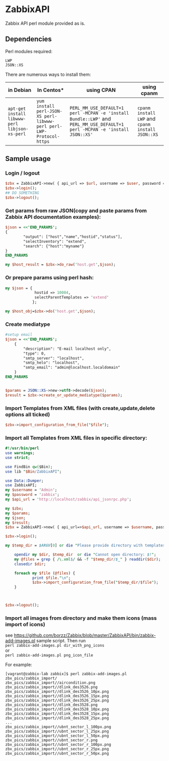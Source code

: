 # ZabbixAPI
Zabbix API perl module provided as is.

## Dependencies  
Perl modules required:  
```
LWP
JSON::XS
```
There are numerous ways to install them:  

| in Debian  | In Centos* | using CPAN | using cpanm|  
|------------|-----------|------------|------------|  
|  `apt-get install libwww-perl libjson-xs-perl` | `yum install perl-JSON-XS perl-libwww-perl perl-LWP-Protocol-https` | `PERL_MM_USE_DEFAULT=1 perl -MCPAN -e 'install Bundle::LWP'` and  `PERL_MM_USE_DEFAULT=1 perl -MCPAN -e 'install JSON::XS'` | `cpanm install LWP` and `cpanm install JSON::XS`|  

## Sample usage  
### Login / logout
```perl
$zbx = ZabbixAPI->new( { api_url => $url, username => $user, password => $password } );
$zbx->login();
## DO SOMETHING
$zbx->logout();
```

### Get params from raw JSON(copy and paste params from Zabbix API documentation examples):  
```perl
$json = <<'END_PARAMS';
{
        "output": ["host","name","hostid","status"],
        "selectInventory": "extend",
        "search": {"host":"myname"}
}
END_PARAMS

my $host_result = $zbx->do_raw('host.get',$json);
```
### Or prepare params using perl hash:  
```perl
my $json = {
             hostid => 10084,
             selectParentTemplates => 'extend'
            };

my $host_obj=$zbx->do('host.get',$json);
```
### Create mediatype
```perl
#setup email
$json = <<'END_PARAMS';
    {
        "description": "E-mail localhost only",
        "type": 0,
        "smtp_server": "localhost",
        "smtp_helo": "localhost",
        "smtp_email": "admin@localhost.localdomain"
    }
END_PARAMS


$params = JSON::XS->new->utf8->decode($json);
$result = $zbx->create_or_update_mediatype($params);
```


### Import Templates from XML files (with create,update,delete options all ticked)  
```perl
$zbx->import_configuration_from_file("$file");
```
### Import all Templates from XML files in specific directory:  
```perl
#!/usr/bin/perl
use warnings;
use strict;

use FindBin qw($Bin);
use lib "$Bin/ZabbixAPI";

use Data::Dumper;
use ZabbixAPI;
my $username = 'Admin';
my $password = 'zabbix';
my $api_url = 'http://localhost/zabbix/api_jsonrpc.php';

my $zbx;
my $params;
my $json;
my $result;
$zbx = ZabbixAPI->new( { api_url=>$api_url, username => $username, password => $password } );

$zbx->login();

my $temp_dir = $ARGV[0] or die "Please provide directory with templates as first ARG\n"; 

    opendir my $dir, $temp_dir  or die "Cannot open directory: $!";
    my @files = grep { /\.xml$/ && -f "$temp_dir/$_" } readdir($dir);
    closedir $dir;

    foreach my $file (@files) {
            print $file."\n";
            $zbx->import_configuration_from_file("$temp_dir/$file");
    }



$zbx->logout();
```


### Import all images from directory and make them icons (mass import of icons)  
see https://github.com/borzz/Zabbix/blob/master/ZabbixAPI/bin/zabbix-add-images.pl sample script. Then run  
`perl zabbix-add-images.pl dir_with_png_icons`  
or  
`perl zabbix-add-images.pl png_icon_file`  

For example:  
```
[vagrant@zabbix-lab zabbix]$ perl zabbix-add-images.pl zbx_pics/zabbix_import/
zbx_pics/zabbix_import//aircondition.png
zbx_pics/zabbix_import//dlink_des3526.png
zbx_pics/zabbix_import//dlink_des3526_10px.png
zbx_pics/zabbix_import//dlink_des3526_15px.png
zbx_pics/zabbix_import//dlink_des3526_25px.png
zbx_pics/zabbix_import//dlink_des3528.png
zbx_pics/zabbix_import//dlink_des3528_10px.png
zbx_pics/zabbix_import//dlink_des3528_15px.png
zbx_pics/zabbix_import//dlink_des3528_25px.png
...
zbx_pics/zabbix_import//ubnt_sector_l_100px.png
zbx_pics/zabbix_import//ubnt_sector_l_25px.png
zbx_pics/zabbix_import//ubnt_sector_l_50px.png
zbx_pics/zabbix_import//ubnt_sector_r.png
zbx_pics/zabbix_import//ubnt_sector_r_100px.png
zbx_pics/zabbix_import//ubnt_sector_r_25px.png
zbx_pics/zabbix_import//ubnt_sector_r_50px.png
```
